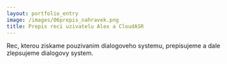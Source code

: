 ```yaml
---
layout: portfolio_entry
image: /images/06prepis_nahravek.png
title: Prepis reci uzivatelu Alex a CloudASR 
---
```

Rec, kterou ziskame pouzivanim dialogoveho systemu, prepisujeme a dale zlepsujeme dialogovy system.
